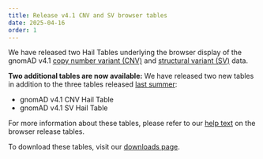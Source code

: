 ```yaml
---
title: Release v4.1 CNV and SV browser tables
date: 2025-04-16
order: 1
---
```


We have released two Hail Tables underlying the browser display of the gnomAD v4.1 [copy number variant (CNV)](https://gnomad.broadinstitute.org/news/2023-11-v4-copy-number-variants/) and [structural variant (SV)](https://gnomad.broadinstitute.org/news/2023-11-v4-structural-variants/) data.

<!-- end_excerpt -->

**Two additional tables are now available:**
We have released two new tables in addition to the three tables released [last summer](https://gnomad.broadinstitute.org/news/2024-08-release-gnomad-browser-tables/):

- gnomAD v4.1 CNV Hail Table
- gnomAD v4.1 SV Hail Table

For more information about these tables, please refer to our [help text](http://gnomad.broadinstitute.org/help/v4-browser-hts) on the browser release tables. 

To download these tables, visit our [downloads page](http://gnomad.broadinstitute.org/downloads#v4-browser-tables).